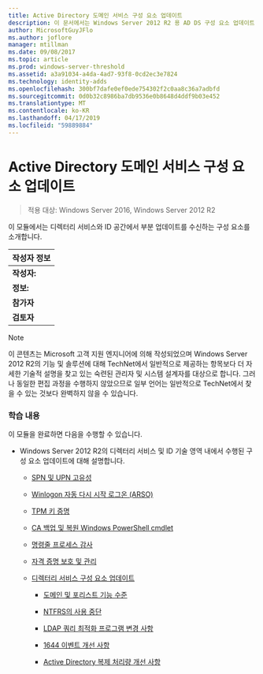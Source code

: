 ```yaml
---
title: Active Directory 도메인 서비스 구성 요소 업데이트
description: 이 문서에서는 Windows Server 2012 R2 용 AD DS 구성 요소 업데이트 설명
author: MicrosoftGuyJFlo
ms.author: joflore
manager: mtillman
ms.date: 09/08/2017
ms.topic: article
ms.prod: windows-server-threshold
ms.assetid: a3a91034-a4da-4ad7-93f8-0cd2ec3e7824
ms.technology: identity-adds
ms.openlocfilehash: 300bf7dafe0ef0ede754302f2c0aa8c36a7adbfd
ms.sourcegitcommit: 0d0b32c8986ba7db9536e0b8648d4ddf9b03e452
ms.translationtype: MT
ms.contentlocale: ko-KR
ms.lasthandoff: 04/17/2019
ms.locfileid: "59889884"
---
```

# <a name="active-directory-domain-services-component-updates"></a>Active Directory 도메인 서비스 구성 요소 업데이트

>적용 대상: Windows Server 2016, Windows Server 2012 R2

이 모듈에서는 디렉터리 서비스와 ID 공간에서 부분 업데이트를 수신하는 구성 요소를 소개합니다.  
  
|작성자 정보|  
|--------------------|  
|**작성자:**|Justin Turner|  
|**정보:**|Justin은 미국 텍사스 주 어빙에 있는 디렉터리 서비스 팀의 수석 지원 에스컬레이션 엔지니어입니다.  Justin은 지난 12년 간 많은 교육 과정 및 Microsoft 기술 자료를 작성하거나 기고했습니다. Microsoft 직원 및 고객에 게 새로운 제품 아키텍처를 강의 공인 Microsoft Certified Master (MCM), MCT Microsoft Certified Trainer ()를 누르고는 분야의 M.S Computer Education and Cognitive Systems의 수준입니다.|  
|**참가자**|이 교육 모듈에는 *Michiko Short*, *Dean Wells*, *Alan Jowett*, *Manu Pushpendran*, *Yashar Bahman*, *Anoosh Saboori*, *Rashmi Jha*, *Justin Hall*, *Herbert Mauerer* 등이 참가하고 있습니다.|  
|**검토자**|개인 시간을 들여 검토하고 피드백을 제공해 주신 *Joey Seifert*, *Justin Hall* 등을 포함하여 많은 분들께 깊은 감사를 드립니다.|  
  
> [!NOTE]  
> 이 콘텐츠는 Microsoft 고객 지원 엔지니어에 의해 작성되었으며 Windows Server 2012 R2의 기능 및 솔루션에 대해 TechNet에서 일반적으로 제공하는 항목보다 더 자세한 기술적 설명을 찾고 있는 숙련된 관리자 및 시스템 설계자를 대상으로 합니다. 그러나 동일한 편집 과정을 수행하지 않았으므로 일부 언어는 일반적으로 TechNet에서 찾을 수 있는 것보다 완벽하지 않을 수 있습니다.  
  
### <a name="what-you-will-learn"></a>학습 내용  
이 모듈을 완료하면 다음을 수행할 수 있습니다.  
  
-   Windows Server 2012 R2의 디렉터리 서비스 및 ID 기술 영역 내에서 수행된 구성 요소 업데이트에 대해 설명합니다.  
  
    -   [SPN 및 UPN 고유성](../../../ad-ds/manage/component-updates/SPN-and-UPN-uniqueness.md)  
  
    -   [Winlogon 자동 다시 시작 로그온 &#40;ARSO&#41;](../../../ad-ds/manage/component-updates/Winlogon-Automatic-Restart-Sign-On--ARSO-.md)  
  
    -   [TPM 키 증명](../../../ad-ds/manage/component-updates/TPM-Key-Attestation.md)  
  
    -   [CA 백업 및 복원 Windows PowerShell cmdlet](../../../ad-ds/manage/component-updates/CA-Backup-and-Restore-Windows-PowerShell-cmdlets.md)  
  
    -   [명령줄 프로세스 감사](../../../ad-ds/manage/component-updates/Command-line-process-auditing.md)  
  
    -   [자격 증명 보호 및 관리](https://technet.microsoft.com/library/dn408190.aspx)  
  
    -   [디렉터리 서비스 구성 요소 업데이트](../../../ad-ds/manage/component-updates/Directory-Services-component-updates.md)  
  
        -   [도메인 및 포리스트 기능 수준](../../../ad-ds/manage/component-updates/../../../ad-ds/manage/component-updates/Directory-Services-component-updates.md#BKMK_FL)  
  
        -   [NTFRS의 사용 중단](../../../ad-ds/manage/component-updates/Directory-Services-component-updates.md#BKMK_NTFRS)  
  
        -   [LDAP 쿼리 최적화 프로그램 변경 사항](../../../ad-ds/manage/component-updates/../../../ad-ds/manage/component-updates/Directory-Services-component-updates.md#BKMK_LDAPQuery)  
  
        -   [1644 이벤트 개선 사항](../../../ad-ds/manage/component-updates/Directory-Services-component-updates.md#BKMK_1644)  
  
        -   [Active Directory 복제 처리량 개선 사항](../../../ad-ds/manage/component-updates/../../../ad-ds/manage/component-updates/Directory-Services-component-updates.md#BKMK_ADRepl)  
  


